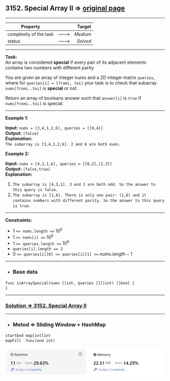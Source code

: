 ## 3152. Special Array II => [original page](https://leetcode.com/problems/special-array-ii/description/ "https://leetcode.com/problems/special-array-ii/description/")

---
| Property               |      |   Target |              
|------------------------|:----:|---------:|
| complexity of the task | ---> | _Medium_ |
| status                 | ---> | _Solved_ |

---
**Task:**  
An array is considered **special** if every pair of its adjacent elements contains two numbers with different parity.

You are given an array of integer nums and a 2D integer matrix `queries`, where for `queries[i] = [fromi, toi]` your task is to check that subarray `nums[fromi..toi]` is **special** or not.

Return an array of booleans answer such that `answer[i]` is `true` if `nums[fromi..toi]` is special.

---
**Example 1:**

**Input:** `nums = [3,4,1,2,6], queries = [[0,4]]`  
**Output:** `[false]`  
**Explanation:**  
`The subarray is [3,4,1,2,6]. 2 and 6 are both even.`  

**Example 2:**

**Input:** `nums = [4,3,1,6], queries = [[0,2],[2,3]]`  
**Output:** `[false,true]`  
**Explanation:**  
1. `The subarray is [4,3,1]. 3 and 1 are both odd. So the answer to this query is false.`
2. `The subarray is [1,6]. There is only one pair: (1,6) and it contains numbers with different parity. So the answer to this query is true.`  
---
**Constraints:**

   * $1$ `<= nums.length <=` $10^5$
   * $1$ `<= nums[i] <=` $10^5$
   * $1$ `<= queries.length <=` $10^5$
   * `queries[i].length == 2`
   * $0$ `<= queries[i][0] <= queries[i][1] <=` $nums.length - 1$

---
* ### Base data

```Golang
func isArraySpecial(nums []int, queries [][]int) []bool {
}
```

---
### [Solution => 3152. Special Array II](https://github.com/Ekvo/Leetcode-problems/blob/main/Leetcode-Problems-List/3152-Special-Array-II/leetcodethreeonefivetwo.go "https://github.com/Ekvo/Leetcode-problems/blob/main/Leetcode-Problems-List/3152-Special-Array-II/leetcodethreeonefivetwo.go")

---
* ### Metod => Sliding Window + HashMap
```Golang 
startEnd map[int]int
mapFill  func(end int)
```

![submit](https://github.com/Ekvo/Leetcode-problems/blob/main/Leetcode-Problems-Submit-Screenshots/3152_Special_Array_II.jpg)
 
